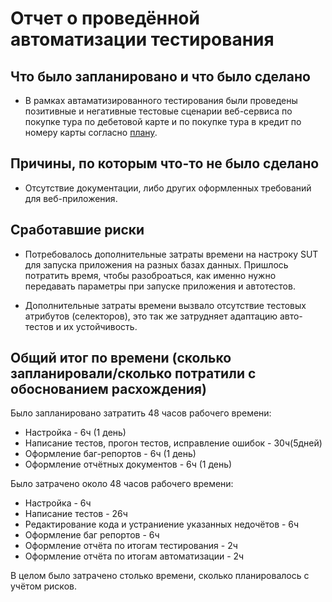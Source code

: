 # Отчет о проведённой автоматизации тестирования
## Что было запланировано и что было сделано
- В рамках автаматизированного тестирования были проведены позитивные и негативные тестовые сценарии веб-сервиса по покупке тура по дебетовой карте и по покупке тура в кредит по номеру карты согласно [плану](https://github.com/Valmar91/DiplomQA/blob/main/Plan.md).

## Причины, по которым что-то не было сделано
- Отсутствие документации, либо других оформленных требований для веб-приложения.

## Сработавшие риски
- Потребовалось дополнительные затраты времени на настроку SUT для запуска приложения на разных базах данных. Пришлось потратить время, чтобы разоброаться, как именно нужно передавать параметры при запуске приложения и автотестов.

- Дополнительные затраты времени вызвало отсутствие тестовых атрибутов (селекторов), это так же затрудняет адаптацию авто-тестов и их устойчивость.

## Общий итог по времени (сколько запланировали/сколько потратили с обоснованием расхождения)
Было запланировано затратить 48 часов рабочего времени:
- Настройка - 6ч (1 день)
- Написание тестов, прогон тестов, исправление ошибок - 30ч(5дней)
- Оформление баг-репортов - 6ч (1 день)
- Оформление отчётных документов - 6ч (1 день)

Было затрачено около 48 часов рабочего времени:
- Настройка - 6ч
- Написание тестов - 26ч
- Редактирование кода и устраниение указанных недочётов - 6ч
- Оформление баг репортов - 6ч
- Оформление отчёта по итогам тестирования - 2ч
- Оформление отчёта по итогам автоматизации - 2ч

В целом было затрачено столько времени, сколько планировалось с учётом рисков.


